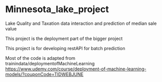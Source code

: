 # Minnesota_lake_project
Lake Quality and Taxation data interaction and prediction of median sale value

This project is the deployment part of the bigger project

This project is for developing restAPI for batch prediction

Most of the code is adapted from trainindata/deploymentofMachineLearning https://www.udemy.com/course/deployment-of-machine-learning-models/?couponCode=TIDWEBJUNE
